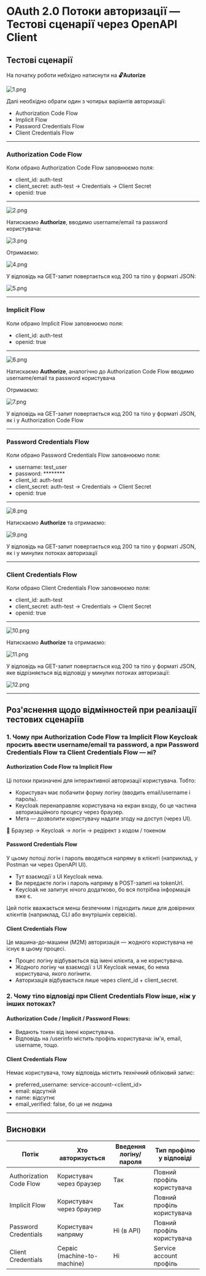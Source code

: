 # OAuth 2.0 Потоки авторизації — Тестові сценарії через OpenAPI Client

## Тестові сценарії

На початку роботи небхідно натиснути на **🔓Autorize**

![1.png](assets%2F1.png)

Далі необхідно обрати один з чотирьх варіантів авторизації:

- Authorization Code Flow
- Implicit Flow
- Password Credentials Flow
- Client Credentials Flow

____________________________________________________________

### Authorization Code Flow

Коли обрано Authorization Code Flow заповнюємо поля:

- client_id: auth-test
- client_secret: auth-test -> Credentials -> Client Secret
- openid: true

____________________________________________________________

![2.png](assets%2F2.png)

Натискаємо **Authorize**, вводимо username/email та password користувача:

![3.png](assets%2F3.png)

Отримаємо:

![4.png](assets%2F4.png)

У відповідь на GET-запит повертається код 200 та тіло у форматі JSON:

![5.png](assets%2F5.png)

____________________________________________________________

### Implicit Flow

Коли обрано Implicit Flow заповнюємо поля:

- client_id: auth-test
- openid: true

____________________________________________________________

![6.png](assets%2F6.png)

Натискаємо **Authorize**, аналогічно до Authorization Code Flow вводимо username/email та password користувача

Отримаємо:

![7.png](assets%2F7.png)

У відповідь на GET-запит повертається код 200 та тіло у форматі JSON, як і у Authorization Code Flow

____________________________________________________________

### Password Credentials Flow

Коли обрано Password Credentials Flow заповнюємо поля:

- username: test_user
- password: ********
- client_id: auth-test
- client_secret: auth-test -> Credentials -> Client Secret
- openid: true

____________________________________________________________

![8.png](assets%2F8.png)

Натискаємо **Authorize** та отримаємо:

![9.png](assets%2F9.png)

У відповідь на GET-запит повертається код 200 та тіло у форматі JSON, як і у минулих потоках авторизації

____________________________________________________________

### Client Credentials Flow

Коли обрано Client Credentials Flow заповнюємо поля:

- client_id: auth-test
- client_secret: auth-test -> Credentials -> Client Secret
- openid: true

____________________________________________________________

![10.png](assets%2F10.png)

Натискаємо **Authorize** та отримаємо:

![11.png](assets%2F11.png)

У відповідь на GET-запит повертається код 200 та тіло у форматі JSON, яке відрізняється від відповіді у минулих потоках авторизації:

![12.png](assets%2F12.png)

____________________________________________________________

## Роз'яснення щодо відмінностей при реалізації тестових сценаріїв

### 1. Чому при Authorization Code Flow та Implicit Flow Keycloak просить ввести username/email та password, а при Password Credentials Flow та Client Credentials Flow — ні?

#### Authorization Code Flow та Implicit Flow

Ці потоки призначені для інтерактивної авторизації користувача. Тобто:

- Користувач має побачити форму логіну (вводить email/username і пароль).
- Keycloak перенаправляє користувача на екран входу, бо це частина авторизаційного процесу через браузер.
- Мета — дозволити користувачу надати згоду на доступ (через UI).

🔄 Браузер → Keycloak → логін → редірект з кодом / токеном

#### Password Credentials Flow

У цьому потоці логін і пароль вводяться напряму в клієнті (наприклад, у Postman чи через OpenAPI UI).

- Тут взаємодії з UI Keycloak нема.
- Ви передаєте логін і пароль напряму в POST-запиті на tokenUrl.
- Keycloak не запитує нічого додатково, бо вся потрібна інформація вже є.

Цей потік вважається менш безпечним і підходить лише для довірених клієнтів (наприклад, CLI або внутрішніх сервісів).

#### Client Credentials Flow

Це машина-до-машини (M2M) авторизація — жодного користувача не існує в цьому процесі.

- Процес логіну відбувається від імені клієнта, а не користувача.
- Жодного логіну чи взаємодії з UI Keycloak немає, бо нема користувача, якого логінити.
- Авторизація відбувається лише через client_id + client_secret.

### 2. Чому тіло відповіді при Client Credentials Flow інше, ніж у інших потоках?

#### Authorization Code / Implicit / Password Flows:

- Видають токен від імені користувача.
- Відповідь на /userinfo містить профіль користувача: ім'я, email, username, тощо.

#### Client Credentials Flow

Немає користувача, тому відповідь містить технічний обліковий запис:

- preferred_username: service-account-<client_id>
- email: відсутній
- name: відсутнє
- email_verified: false, бо це не людина

____________________________________________________________

## Висновки

| Потік                   | Хто авторизується           | Введення логіну/пароля | Тип профілю у відповіді    |
| ----------------------- | --------------------------- | ---------------------- | -------------------------- |
| Authorization Code Flow | Користувач через браузер    | Так                    | Повний профіль користувача |
| Implicit Flow           | Користувач через браузер    | Так                    | Повний профіль користувача |
| Password Credentials    | Користувач напряму          | Ні (в API)             | Повний профіль користувача |
| Client Credentials      | Сервіс (machine-to-machine) | Ні                     | Service account профіль    |